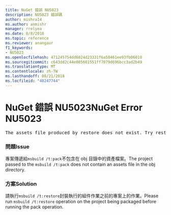 ```yaml
---
title: NuGet 錯誤 NU5023
description: NU5023 錯誤碼
author: mishra14
ms.author: anmishr
manager: rrelyea
ms.date: 8/8/2018
ms.topic: reference
ms.reviewer: anangaur
f1_keywords:
- NU5023
ms.openlocfilehash: 471245754dd6824d23331f6a58461ee93fb06010
ms.sourcegitcommit: c643dd2c44e085601551ff7079d696bcc3ad2b49
ms.translationtype: MT
ms.contentlocale: zh-TW
ms.lasthandoff: 08/21/2018
ms.locfileid: "40247744"
---
```

# <a name="nuget-error-nu5023"></a><span data-ttu-id="095c1-103">NuGet 錯誤 NU5023</span><span class="sxs-lookup"><span data-stu-id="095c1-103">NuGet Error NU5023</span></span>
<pre>The assets file produced by restore does not exist. Try restoring the project again. The expected location of the assets file is F:\project\obj\project.assets.json.</pre>

### <a name="issue"></a><span data-ttu-id="095c1-104">問題</span><span class="sxs-lookup"><span data-stu-id="095c1-104">Issue</span></span>

<span data-ttu-id="095c1-105">專案傳遞給`msbuild /t:pack`不包含在 obj 目錄中的資產檔案。</span><span class="sxs-lookup"><span data-stu-id="095c1-105">The project passed to the `msbuild /t:pack` does not contain an assets file in the obj directory.</span></span>


### <a name="solution"></a><span data-ttu-id="095c1-106">方案</span><span class="sxs-lookup"><span data-stu-id="095c1-106">Solution</span></span>

<span data-ttu-id="095c1-107">請執行`msbuild /t:restore`封裝執行的組件作業之前的專案上的作業。</span><span class="sxs-lookup"><span data-stu-id="095c1-107">Please run `msbuild /t:restore` operation on the project being packaged before running the pack operation.</span></span>

